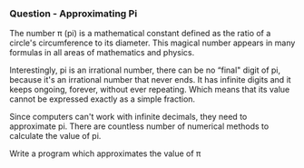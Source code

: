 ### Question - Approximating Pi

The number &#960; (pi) is a mathematical constant defined as the ratio of a circle's circumference to its diameter. This magical number appears in many formulas in all areas of mathematics and physics.

Interestingly, pi is an irrational number, there can be no “final" digit of pi, because it's an irrational number that never ends. It has infinite digits and it keeps ongoing, forever, without ever repeating. Which means that its value cannot be expressed exactly as a simple fraction.

Since computers can't work with infinite decimals, they need to approximate pi. There are countless number of numerical methods to calculate the value of pi.

Write a program which approximates the value of &#960;
